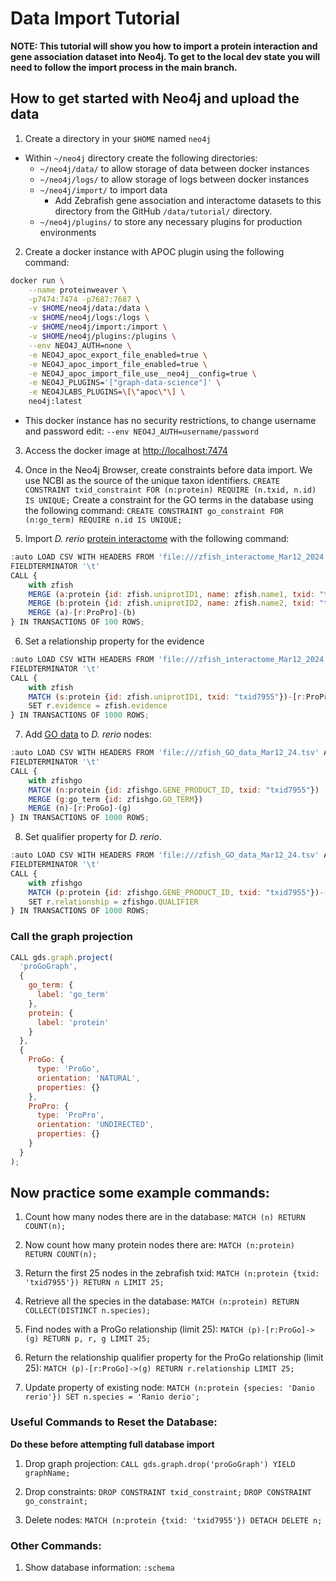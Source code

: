 # Data Import Tutorial

**NOTE: This tutorial will show you how to import a protein interaction and gene association dataset into Neo4j. To get to the local dev state you will need to follow the import process in the main branch.**

## How to get started with Neo4j and upload the data
1. Create a directory in your `$HOME` named `neo4j`
 - Within `~/neo4j` directory create the following directories:
    - `~/neo4j/data/` to allow storage of data between docker instances
    - `~/neo4j/logs/` to allow storage of logs between docker instances
    - `~/neo4j/import/` to import data
        - Add Zebrafish gene association and interactome datasets to this directory from the GitHub `/data/tutorial/` directory.
    - `~/neo4j/plugins/` to store any necessary plugins for production environments

2. Create a docker instance with APOC plugin using the following command:
```sh
docker run \
    --name proteinweaver \
    -p7474:7474 -p7687:7687 \
    -v $HOME/neo4j/data:/data \
    -v $HOME/neo4j/logs:/logs \
    -v $HOME/neo4j/import:/import \
    -v $HOME/neo4j/plugins:/plugins \
    --env NEO4J_AUTH=none \
    -e NEO4J_apoc_export_file_enabled=true \
    -e NEO4J_apoc_import_file_enabled=true \
    -e NEO4J_apoc_import_file_use__neo4j__config=true \
    -e NEO4J_PLUGINS='["graph-data-science"]' \
    -e NEO4JLABS_PLUGINS=\[\"apoc\"\] \
    neo4j:latest
```
- This docker instance has no security restrictions, to change username and password edit:
    `--env NEO4J_AUTH=username/password`

3. Access the docker image at [http://localhost:7474](http://localhost:7474)

4. Once in the Neo4j Browser, create constraints before data import. We use NCBI as the source of the unique taxon identifiers.
    `CREATE CONSTRAINT txid_constraint FOR (n:protein) REQUIRE (n.txid, n.id) IS UNIQUE;`
    Create a constraint for the GO terms in the database using the following command:
    `CREATE CONSTRAINT go_constraint FOR (n:go_term) REQUIRE n.id IS UNIQUE;`

5. Import *D. rerio* [protein interactome](https://github.com/Reed-CompBio/protein-weaver/blob/database-tutorial/data/tutorial/zfish_interactome_Mar12_2024.txt) with the following command:
```js
:auto LOAD CSV WITH HEADERS FROM 'file:///zfish_interactome_Mar12_2024.txt' AS zfish
FIELDTERMINATOR '\t'
CALL {
    with zfish
    MERGE (a:protein {id: zfish.uniprotID1, name: zfish.name1, txid: "txid7955", species: "Danio rerio"})
    MERGE (b:protein {id: zfish.uniprotID2, name: zfish.name2, txid: "txid7955", species: "Danio rerio"})
    MERGE (a)-[r:ProPro]-(b)
} IN TRANSACTIONS OF 100 ROWS;
```

6. Set a relationship property for the evidence
```js
:auto LOAD CSV WITH HEADERS FROM 'file:///zfish_interactome_Mar12_2024.txt' AS zfish
FIELDTERMINATOR '\t'
CALL {
    with zfish
    MATCH (s:protein {id: zfish.uniprotID1, txid: "txid7955"})-[r:ProPro]-(t:protein {id: zfish.uniprotID2, txid: "txid7955"})
    SET r.evidence = zfish.evidence
} IN TRANSACTIONS OF 1000 ROWS;
```

7. Add [GO data](https://github.com/Reed-CompBio/protein-weaver/blob/database-tutorial/data/tutorial/zfish_GO_data_Mar12_24.tsv) to *D. rerio* nodes:
```js
:auto LOAD CSV WITH HEADERS FROM 'file:///zfish_GO_data_Mar12_24.tsv' AS zfishgo
FIELDTERMINATOR '\t'
CALL {
    with zfishgo
    MATCH (n:protein {id: zfishgo.GENE_PRODUCT_ID, txid: "txid7955"})
    MERGE (g:go_term {id: zfishgo.GO_TERM})
    MERGE (n)-[r:ProGo]-(g)
} IN TRANSACTIONS OF 1000 ROWS;
```

8. Set qualifier property for *D. rerio*.
```js
:auto LOAD CSV WITH HEADERS FROM 'file:///zfish_GO_data_Mar12_24.tsv' AS zfishgo
FIELDTERMINATOR '\t'
CALL {
    with zfishgo
    MATCH (p:protein {id: zfishgo.GENE_PRODUCT_ID, txid: "txid7955"})-[r:ProGo]-(g:go_term {id: zfishgo.GO_TERM})
    SET r.relationship = zfishgo.QUALIFIER
} IN TRANSACTIONS OF 1000 ROWS;
```

### Call the graph projection
```js
CALL gds.graph.project(
  'proGoGraph',
  {
    go_term: {
      label: 'go_term'
    },
    protein: {
      label: 'protein'
    }
  },
  {
    ProGo: {
      type: 'ProGo',
      orientation: 'NATURAL',
      properties: {}
    },
    ProPro: {
      type: 'ProPro',
      orientation: 'UNDIRECTED',
      properties: {}
    }
  }
);
```

## Now practice some example commands:

1. Count how many nodes there are in the database:
`MATCH (n) RETURN COUNT(n);`

2. Now count how many protein nodes there are:
`MATCH (n:protein) RETURN COUNT(n);`

3. Return the first 25 nodes in the zebrafish txid:
`MATCH (n:protein {txid: 'txid7955'}) RETURN n LIMIT 25;`

4. Retrieve all the species in the database:
`MATCH (n:protein) RETURN COLLECT(DISTINCT n.species);`

5. Find nodes with a ProGo relationship (limit 25):
`MATCH (p)-[r:ProGo]->(g) RETURN p, r, g LIMIT 25;`

6. Return the relationship qualifier property for the ProGo relationship (limit 25):
`MATCH (p)-[r:ProGo]->(g) RETURN r.relationship LIMIT 25;`

7. Update property of existing node:
`MATCH (n:protein {species: 'Danio rerio'}) SET n.species = 'Ranio derio';`


### Useful Commands to Reset the Database:
**Do these before attempting full database import**

1. Drop graph projection:
`CALL gds.graph.drop('proGoGraph') YIELD graphName;`

2. Drop constraints:
`DROP CONSTRAINT txid_constraint;`
`DROP CONSTRAINT go_constraint;`

3. Delete nodes:
`MATCH (n:protein {txid: 'txid7955'}) DETACH DELETE n;`

### Other Commands:

1. Show database information:
`:schema`